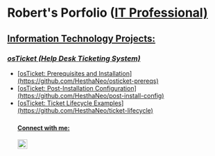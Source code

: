 <h1>Robert's Porfolio (<a href="https://linkedin.com/in/robertbrantley22">IT Professional)</h1>

  <h2><u>Information Technology Projects:</u></h2>

  <h3><em>osTicket (Help Desk Ticketing System)</em></h3>
  <ul>
    <li>[osTicket: Prerequisites and Installation](https://github.com/HesthaNeo/osticket-prereqs)</li>
    <li>[osTicket: Post-Installation Configuration](https://github.com/HesthaNeo/post-install-config)</li>
    <li>[osTicket: Ticket Lifecycle Examples](https://github.com/HesthaNeo/ticket-lifecycle)</li>
 <h3>


<h4>Connect with me:</h4>

[<img align="left" alt="Robert | LinkedIn" width="22px" src="https://cdn.jsdelivr.net/npm/simple-icons@v3/icons/linkedin.svg" />][linkedin]

[linkedin]: https://linkedin.com/in/robertbrantley22
